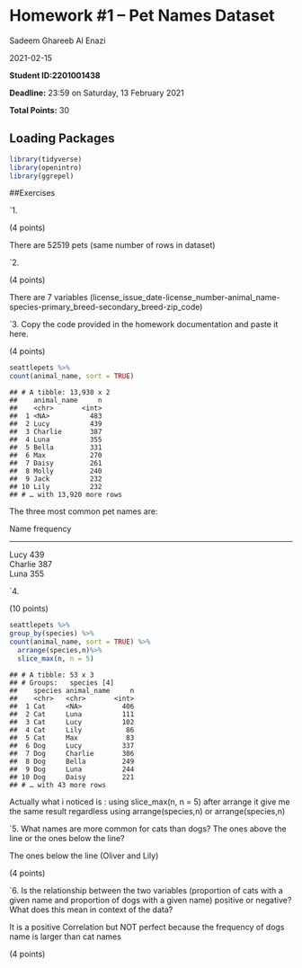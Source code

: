 Homework \#1 – Pet Names Dataset
================
Sadeem Ghareeb Al Enazi

2021-02-15

**Student ID:2201001438**

**Deadline:** 23:59 on Saturday, 13 February 2021

**Total Points:** 30

## Loading Packages

``` r
library(tidyverse)
library(openintro)
library(ggrepel)
```

\#\#Exercises

\`1.

(4 points)

There are 52519 pets (same number of rows in dataset)

\`2.

(4 points)

There are 7 variables
(license\_issue\_date-license\_number-animal\_name-species-primary\_breed-secondary\_breed-zip\_code)

\`3. Copy the code provided in the homework documentation and paste it
here.

(4 points)

``` r
seattlepets %>%
count(animal_name, sort = TRUE)
```

    ## # A tibble: 13,930 x 2
    ##    animal_name     n
    ##    <chr>       <int>
    ##  1 <NA>          483
    ##  2 Lucy          439
    ##  3 Charlie       387
    ##  4 Luna          355
    ##  5 Bella         331
    ##  6 Max           270
    ##  7 Daisy         261
    ##  8 Molly         240
    ##  9 Jack          232
    ## 10 Lily          232
    ## # … with 13,920 more rows

The three most common pet names are:

Name frequency

------------------------------------------------------------------------

Lucy 439  
Charlie 387  
Luna 355

\`4.

(10 points)

``` r
seattlepets %>%
group_by(species) %>%
count(animal_name, sort = TRUE) %>%
  arrange(species,n)%>%
  slice_max(n, n = 5)
```

    ## # A tibble: 53 x 3
    ## # Groups:   species [4]
    ##    species animal_name     n
    ##    <chr>   <chr>       <int>
    ##  1 Cat     <NA>          406
    ##  2 Cat     Luna          111
    ##  3 Cat     Lucy          102
    ##  4 Cat     Lily           86
    ##  5 Cat     Max            83
    ##  6 Dog     Lucy          337
    ##  7 Dog     Charlie       306
    ##  8 Dog     Bella         249
    ##  9 Dog     Luna          244
    ## 10 Dog     Daisy         221
    ## # … with 43 more rows

Actually what i noticed is : using slice\_max(n, n = 5) after arrange it
give me the same result regardless using arrange(species,n) or
arrange(species,n)

\`5. What names are more common for cats than dogs? The ones above the
line or the ones below the line?

The ones below the line (Oliver and Lily)

(4 points)

\`6. Is the relationship between the two variables (proportion of cats
with a given name and proportion of dogs with a given name) positive or
negative? What does this mean in context of the data?

It is a positive Correlation but NOT perfect because the frequency of
dogs name is larger than cat names

(4 points)
